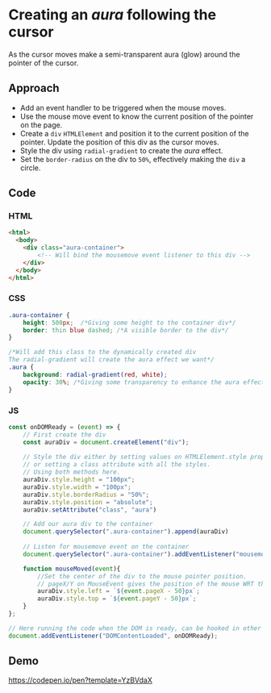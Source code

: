 # Creating an _aura_ following the cursor

As the cursor moves make a semi-transparent aura (glow) around the pointer of the cursor.

## Approach
 - Add an event handler to be triggered when the mouse moves.
 - Use the mouse move event to know the current position of the pointer on the page.
 - Create a `div` `HTMLElement` and position it to the current position of the pointer. Update the position of this div as the cursor moves.
 - Style the div using `radial-gradient` to create the _aura_ effect.
 - Set the `border-radius` on the div to `50%`, effectively making the `div` a circle.

## Code

### HTML
```html
<html>
  <body>
    <div class="aura-container">
        <!-- Will bind the mousemove event listener to this div -->
    </div>
  </body>
</html>
```

### CSS 
```css
.aura-container {
    height: 500px;  /*Giving some height to the container div*/
    border: thin blue dashed; /*A visible border to the div*/
}

/*Will add this class to the dynamically created div
The radial-gradient will create the aura effect we want*/
.aura {
    background: radial-gradient(red, white);
    opacity: 30%; /*Giving some transparency to enhance the aura effect and make the background visible*/
}
```

### JS
```javascript
const onDOMReady = (event) => {
    // First create the div 
    const auraDiv = document.createElement("div");
    
    // Style the div either by setting values on HTMLElement.style property
    // or setting a class attribute with all the styles.
    // Using both methods here.
    auraDiv.style.height = "100px";
    auraDiv.style.width = "100px";
    auraDiv.style.borderRadius = "50%";
    auraDiv.style.position = "absolute";
    auraDiv.setAttribute("class", "aura")

    // Add our aura div to the container
    document.querySelector(".aura-container").append(auraDiv)
    
    // Listen for mousemove event on the container
    document.querySelector(".aura-container").addEventListener("mousemove", mouseMoved);

    function mouseMoved(event){
        //Set the center of the div to the mouse pointer position.
        // pageX/Y on MouseEvent gives the position of the mouse WRT the full webpage.
        auraDiv.style.left = `${event.pageX - 50}px`;
        auraDiv.style.top = `${event.pageY - 50}px`;
    }
};

// Here running the code when the DOM is ready, can be hooked in other ways as required
document.addEventListener("DOMContentLoaded", onDOMReady);
```

## Demo

https://codepen.io/pen?template=YzBVdaX